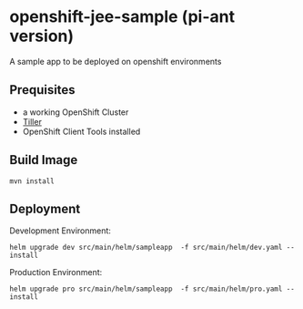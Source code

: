 # openshift-jee-sample (pi-ant version)

A sample app to be deployed on openshift environments

## Prequisites

- a working OpenShift Cluster
- [Tiller](https://blog.openshift.com/getting-started-helm-openshift/)
- OpenShift Client Tools installed

## Build Image

    mvn install

## Deployment

Development Environment:

    helm upgrade dev src/main/helm/sampleapp  -f src/main/helm/dev.yaml --install

Production Environment:

    helm upgrade pro src/main/helm/sampleapp  -f src/main/helm/pro.yaml --install